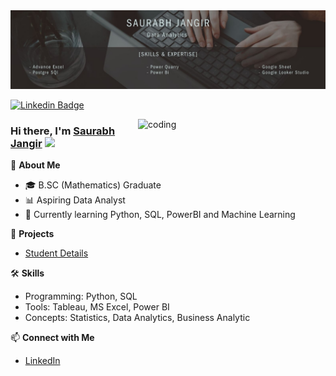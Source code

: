 

<img src="https://github.com/Jangir-Saurabh/About_ME/blob/8a642bd526632ab760b6384a17a884120590d63f/Saurabh.jpg" >


[![Linkedin Badge](https://img.shields.io/badge/-LinkedIn-0e76a8?style=flat-square&logo=Linkedin&logoColor=white)](https://www.linkedin.com/in/jangirsaurabh)

<img align="right" alt="coding" width="300" src="https://cdn.dribbble.com/users/20368/screenshots/4012238/media/a527f691d3c789ed7618f1c3edea804c.gif">


### Hi there, I'm <a href="https://github.com/Jangir-Saurabh" target="_blank">Saurabh Jangir</a> <img src="https://media.giphy.com/media/hvRJCLFzcasrR4ia7z/giphy.gif" width="25px">


🌟 **About Me**
- 🎓 B.SC (Mathematics) Graduate
- 📊 Aspiring Data Analyst
- 🌱 Currently learning Python, SQL, PowerBI and Machine Learning

💼 **Projects**
- [Student Details](https://github.com/Jangir-Saurabh/students_details-)

🛠️ **Skills**
- Programming: Python, SQL
- Tools: Tableau, MS Excel, Power BI
- Concepts: Statistics, Data Analytics, Business Analytic


📫 **Connect with Me**
- [LinkedIn](https://www.linkedin.com/in/jangirsaurabh/)

